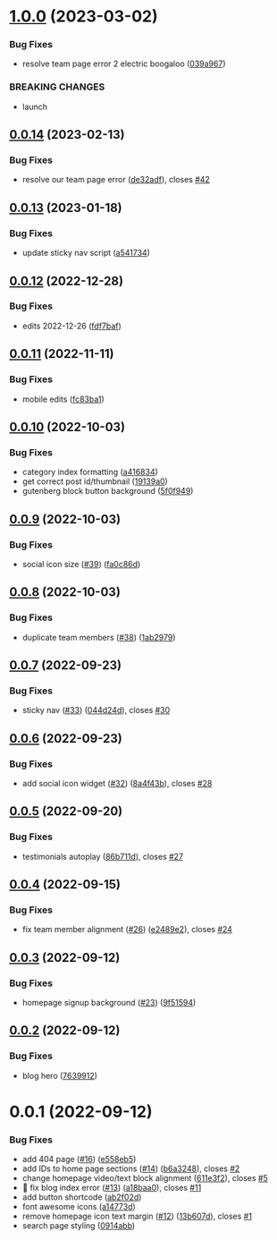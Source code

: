 # [1.0.0](https://github.com/space-pirate-productions/chapmancommunities/compare/0.0.14...1.0.0) (2023-03-02)


### Bug Fixes

* resolve team page error 2 electric boogaloo ([039a967](https://github.com/space-pirate-productions/chapmancommunities/commit/039a9675e782f2aa7dc39945eb6276d3ec7ddf6c))


### BREAKING CHANGES

* launch

## [0.0.14](https://github.com/space-pirate-productions/chapmancommunities/compare/0.0.13...0.0.14) (2023-02-13)


### Bug Fixes

*  resolve our team page error ([de32adf](https://github.com/space-pirate-productions/chapmancommunities/commit/de32adfa1831e80754d13b381ccc24ca4e2b7430)), closes [#42](https://github.com/space-pirate-productions/chapmancommunities/issues/42)

## [0.0.13](https://github.com/space-pirate-productions/chapmancommunities/compare/0.0.12...0.0.13) (2023-01-18)


### Bug Fixes

* update sticky nav script ([a541734](https://github.com/space-pirate-productions/chapmancommunities/commit/a5417345f971c3598fba5852cf307b318e90e35a))

## [0.0.12](https://github.com/space-pirate-productions/chapmancommunities/compare/0.0.11...0.0.12) (2022-12-28)


### Bug Fixes

* edits 2022-12-26 ([fdf7baf](https://github.com/space-pirate-productions/chapmancommunities/commit/fdf7bafb88a706e1befd9fde8a57da8ee5b143a5))

## [0.0.11](https://github.com/space-pirate-productions/chapmancommunities/compare/0.0.10...0.0.11) (2022-11-11)


### Bug Fixes

* mobile edits ([fc83ba1](https://github.com/space-pirate-productions/chapmancommunities/commit/fc83ba1b704ccb8305e041b3eee67cf4eb995439))

## [0.0.10](https://github.com/space-pirate-productions/chapmancommunities/compare/0.0.9...0.0.10) (2022-10-03)


### Bug Fixes

* category index formatting ([a416834](https://github.com/space-pirate-productions/chapmancommunities/commit/a416834ebc689f0d92d23e1682369f86cea9e025))
* get correct post id/thumbnail ([19139a0](https://github.com/space-pirate-productions/chapmancommunities/commit/19139a0fd65ec8f05a86d9df5488f6b05bac237d))
* gutenberg block button background ([5f0f949](https://github.com/space-pirate-productions/chapmancommunities/commit/5f0f949a3eaad1083cf510801159b29a171f7b6c))

## [0.0.9](https://github.com/space-pirate-productions/chapmancommunities/compare/0.0.8...0.0.9) (2022-10-03)


### Bug Fixes

* social icon size ([#39](https://github.com/space-pirate-productions/chapmancommunities/issues/39)) ([fa0c86d](https://github.com/space-pirate-productions/chapmancommunities/commit/fa0c86d685280268c6e4b85e93f0fb93310bba03))

## [0.0.8](https://github.com/space-pirate-productions/chapmancommunities/compare/0.0.7...0.0.8) (2022-10-03)


### Bug Fixes

* duplicate team members ([#38](https://github.com/space-pirate-productions/chapmancommunities/issues/38)) ([1ab2979](https://github.com/space-pirate-productions/chapmancommunities/commit/1ab2979adbd490e317ecfc7f2b012497a0ba3beb))

## [0.0.7](https://github.com/space-pirate-productions/chapmancommunities/compare/0.0.6...0.0.7) (2022-09-23)


### Bug Fixes

* sticky nav ([#33](https://github.com/space-pirate-productions/chapmancommunities/issues/33)) ([044d24d](https://github.com/space-pirate-productions/chapmancommunities/commit/044d24d032a193551173369532d8e89f9483608d)), closes [#30](https://github.com/space-pirate-productions/chapmancommunities/issues/30)

## [0.0.6](https://github.com/space-pirate-productions/chapmancommunities/compare/0.0.5...0.0.6) (2022-09-23)


### Bug Fixes

* add social icon widget ([#32](https://github.com/space-pirate-productions/chapmancommunities/issues/32)) ([8a4f43b](https://github.com/space-pirate-productions/chapmancommunities/commit/8a4f43b5101d1a09a14ef5210a772dcbfaf9cb47)), closes [#28](https://github.com/space-pirate-productions/chapmancommunities/issues/28)

## [0.0.5](https://github.com/space-pirate-productions/chapmancommunities/compare/0.0.4...0.0.5) (2022-09-20)


### Bug Fixes

* testimonials autoplay ([86b711d](https://github.com/space-pirate-productions/chapmancommunities/commit/86b711d06cbaeb128fc1e57751d8f70e4691cfaa)), closes [#27](https://github.com/space-pirate-productions/chapmancommunities/issues/27)

## [0.0.4](https://github.com/space-pirate-productions/chapmancommunities/compare/0.0.3...0.0.4) (2022-09-15)


### Bug Fixes

*  fix team member alignment ([#26](https://github.com/space-pirate-productions/chapmancommunities/issues/26)) ([e2489e2](https://github.com/space-pirate-productions/chapmancommunities/commit/e2489e25e7b8f16030667a233e8f6f2f0baf9426)), closes [#24](https://github.com/space-pirate-productions/chapmancommunities/issues/24)

## [0.0.3](https://github.com/space-pirate-productions/chapmancommunities/compare/0.0.2...0.0.3) (2022-09-12)


### Bug Fixes

* homepage signup background ([#23](https://github.com/space-pirate-productions/chapmancommunities/issues/23)) ([9f51594](https://github.com/space-pirate-productions/chapmancommunities/commit/9f515941a8867932ae3c30641a1d9a84c8a0a8fd))

## [0.0.2](https://github.com/space-pirate-productions/chapmancommunities/compare/0.0.1...0.0.2) (2022-09-12)


### Bug Fixes

* blog hero ([7639912](https://github.com/space-pirate-productions/chapmancommunities/commit/763991255399e193df78356cb4490a2647751c1a))

# 0.0.1 (2022-09-12)


### Bug Fixes

*  add 404 page ([#16](https://github.com/space-pirate-productions/chapmancommunities/issues/16)) ([e558eb5](https://github.com/space-pirate-productions/chapmancommunities/commit/e558eb54aa14f5278bca97b8a8470e1a3fa1f5e4))
*  add IDs to home page sections ([#14](https://github.com/space-pirate-productions/chapmancommunities/issues/14)) ([b6a3248](https://github.com/space-pirate-productions/chapmancommunities/commit/b6a3248554240943f56d61af89e1c09c09086cad)), closes [#2](https://github.com/space-pirate-productions/chapmancommunities/issues/2)
*  change homepage video/text block alignment ([611e3f2](https://github.com/space-pirate-productions/chapmancommunities/commit/611e3f20092f444b0b63f302392305e168d4e650)), closes [#5](https://github.com/space-pirate-productions/chapmancommunities/issues/5)
* :bug: fix blog index error ([#13](https://github.com/space-pirate-productions/chapmancommunities/issues/13)) ([a18baa0](https://github.com/space-pirate-productions/chapmancommunities/commit/a18baa0c4ab766f351eada2f6173e4f5384ee44b)), closes [#11](https://github.com/space-pirate-productions/chapmancommunities/issues/11)
* add button shortcode ([ab2f02d](https://github.com/space-pirate-productions/chapmancommunities/commit/ab2f02d22c2f7438cc4123ee0b6d0d8344e7b2f0))
* font awesome icons ([a14773d](https://github.com/space-pirate-productions/chapmancommunities/commit/a14773d2789b5e28b522e6d1a5c63323afff65c5))
* remove homepage icon text margin ([#12](https://github.com/space-pirate-productions/chapmancommunities/issues/12)) ([13b607d](https://github.com/space-pirate-productions/chapmancommunities/commit/13b607d5d49b1c655914889a7a1d8675fdb3b2ce)), closes [#1](https://github.com/space-pirate-productions/chapmancommunities/issues/1)
* search page styling ([0914abb](https://github.com/space-pirate-productions/chapmancommunities/commit/0914abb345d32d67ffe6ea1164c9ac5f7c4e6f17))
